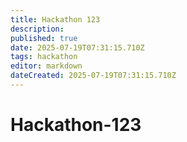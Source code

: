 ```yaml
---
title: Hackathon 123
description: 
published: true
date: 2025-07-19T07:31:15.710Z
tags: hackathon
editor: markdown
dateCreated: 2025-07-19T07:31:15.710Z
---
```


# Hackathon-123